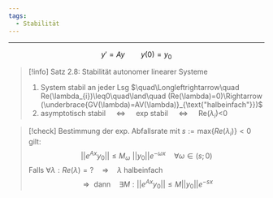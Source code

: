 ```yaml
---
tags:
  - Stabilität
---
```

---
$$y'=Ay \qquad y(0)=y_0$$
>[!info] Satz 2.8: Stabilität autonomer linearer Systeme
>1. System stabil an jeder Lsg $\quad\Longleftrightarrow\quad Re(\lambda_{i})\leq0\quad\land\quad (Re(\lambda)=0)\Rightarrow (\underbrace{GV(\lambda)=AV(\lambda)}_{\text{"halbeinfach"}})$
>2. asymptotisch stabil $\quad\Longleftrightarrow\quad$ exp stabil $\quad\Longleftrightarrow\quad$ Re($\lambda_{i}$)<0

>[!check] Bestimmung der exp. Abfallsrate
>mit $s:=\text{max}\{Re(\lambda_{i})\}<0$ gilt:
>$$||e^{Ax}y_{0}||\leq M_{\omega}\,\, ||y_{0}||e^{{-\omega x}}\quad\forall\omega\in(s;0)$$
>Falls $\forall \lambda:Re(\lambda)=?\quad\Rightarrow\quad\lambda\text{ halbeinfach}$
>$$\Rightarrow \text{ dann}\quad\exists M:||e^{{Ax}}y_{0}||\leq M||y_{0}||e^{{-sx}}$$
